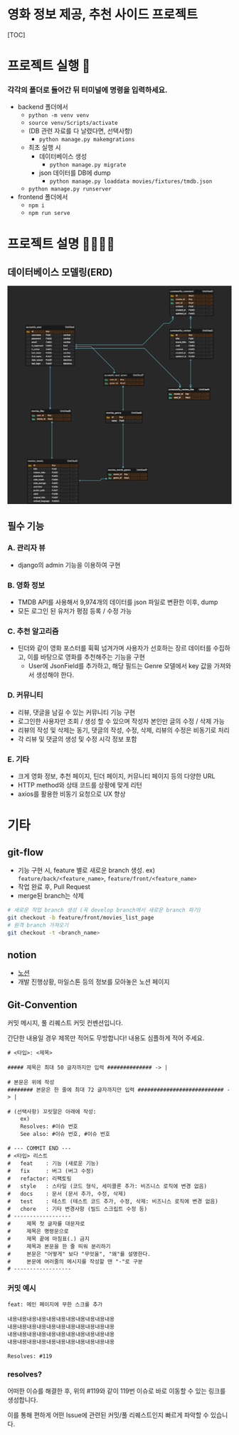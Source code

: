 # 영화 정보 제공, 추천 사이드 프로젝트

[TOC]

# 프로젝트 실행 :runner:

### 각각의 폴더로 들어간 뒤 터미널에 명령을 입력하세요.

- backend 폴더에서
  - `python -m venv venv`
  - `source venv/Scripts/activate`
  - (DB 관련 자료를 다 날렸다면, 선택사항) 
    - `python manage.py makemgrations`
  - 최초 실행 시
    - 데이터베이스 생성
      - `python manage.py migrate`
    - json 데이터를 DB에 dump
      - `python manage.py loaddata movies/fixtures/tmdb.json`
  - `python manage.py runserver`
- frontend 폴더에서
  - `npm i`
  - `npm run serve`

# 프로젝트 설명 👨‍💻👩‍💻

## 데이터베이스 모델링(ERD)

![erd](README.assets/erd.png)

## 필수 기능

### A. 관리자 뷰

- django의 admin 기능을 이용하여 구현

### B. 영화 정보

- TMDB API를 사용해서 9,974개의 데이터를 json 파일로 변환한 이후, dump
- 모든 로그인 된 유저가 평점 등록 / 수정 가능

### C. 추천 알고리즘

- 틴더와 같이 영화 포스터를 휙휙 넘겨가며 사용자가 선호하는 장르 데이터를 수집하고, 이를 바탕으로 영화를 추천해주는 기능을 구현
  - User에 JsonField를 추가하고, 해당 필드는 Genre 모델에서 key 값을 가져와서 생성해야 한다.

### D. 커뮤니티

- 리뷰, 댓글을 남길 수 있는 커뮤니티 기능 구현
- 로그인한 사용자만 조회 / 생성 할 수 있으며 작성자 본인만 글의 수정 / 삭제 가능
- 리뷰의 작성 및 삭제는 동기, 댓글의 작성, 수정, 삭제, 리뷰의 수정은 비동기로 처리
- 각 리뷰 및 댓글의 생성 및 수정 시각 정보 포함

### E. 기타

- 크게 영화 정보, 추천 페이지, 틴더 페이지, 커뮤니티 페이지 등의 다양한 URL
- HTTP method와 상태 코드를 상황에 맞게 리턴
- axios를 활용한 비동기 요청으로 UX 향상



# 기타

## git-flow

- 기능 구현 시, feature 별로 새로운 branch 생성. ex) `feature/back/<feature_name>`, `feature/front/<feature_name>`
- 작업 완료 후, Pull Request
- merge된 branch는 삭제

```sh
# 새로운 작업 branch 생성 (꼭 develop branch에서 새로운 branch 파기)
git checkout -b feature/front/movies_list_page
# 원격 branch 가져오기
git checkout -t <branch_name>
```

## notion
- [노션](https://www.notion.so/engcraft/06ab1b20a4ed4013b0b27ba6f80fa090)
- 개발 진행상황, 마일스톤 등의 정보를 모아놓은 노션 페이지

## Git-Convention

커밋 메시지, 풀 리퀘스트 커밋 컨벤션입니다.

간단한 내용일 경우 제목만 적어도 무방합니다! 내용도 심플하게 적어 주세요.

```
# <타입>: <제목>

##### 제목은 최대 50 글자까지만 입력 ############## -> |

# 본문은 위에 작성
######## 본문은 한 줄에 최대 72 글자까지만 입력 ########################### -> |

# (선택사항) 꼬릿말은 아래에 작성:
    ex)
    Resolves: #이슈 번호
    See also: #이슈 번호, #이슈 번호

# --- COMMIT END ---
# <타입> 리스트
#   feat    : 기능 (새로운 기능)
#   fix     : 버그 (버그 수정)
#   refactor: 리팩토링
#   style   : 스타일 (코드 형식, 세미콜론 추가: 비즈니스 로직에 변경 없음)
#   docs    : 문서 (문서 추가, 수정, 삭제)
#   test    : 테스트 (테스트 코드 추가, 수정, 삭제: 비즈니스 로직에 변경 없음)
#   chore   : 기타 변경사항 (빌드 스크립트 수정 등)
# ------------------
#     제목 첫 글자를 대문자로
#     제목은 명령문으로
#     제목 끝에 마침표(.) 금지
#     제목과 본문을 한 줄 띄워 분리하기
#     본문은 "어떻게" 보다 "무엇을", "왜"를 설명한다.
#     본문에 여러줄의 메시지를 작성할 땐 "-"로 구분
# ------------------
```

### 커밋 예시

```
feat: 메인 페이지에 무한 스크롤 추가

내용내용내용내용내용내용내용내용내용내용내용
내용내용내용내용내용내용내용내용내용내용내용
내용내용내용내용내용내용내용내용내용내용내용
내용내용내용내용내용내용내용내용내용내용내용

Resolves: #119
```

### resolves?

어떠한 이슈를 해결한 후, 위의 #119와 같이 119번 이슈로 바로 이동할 수 있는 링크를 생성합니다.

이를 통해 편하게 어떤 Issue에 관련된 커밋/풀 리퀘스트인지 빠르게 파악할 수 있습니다.
